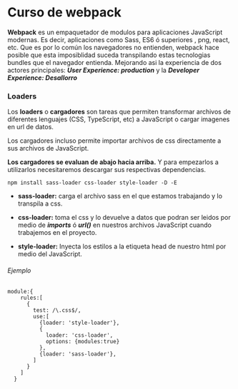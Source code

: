# Curso de webpack

**Webpack** es un empaquetador de modulos para aplicaciones JavaScript modernas. Es decir, aplicaciones como Sass, ES6 ó superiores , png, react, etc. Que es por lo común los navegadores no entienden, webpack hace posible que esta imposiblidad suceda transpilando estas tecnologias bundles que el navegador entienda. Mejorando asi la experiencia de dos actores principales: ***User Experience: production*** y la ***Developer Experience: Desallorro***

### Loaders

Los **loaders** o **cargadores** son tareas que permiten transformar archivos de diferentes lenguajes (CSS, TypeScript, etc) a JavaScript o cargar imagenes en url de datos.

Los cargadores incluso permite importar archivos de css directamente a sus archivos de JavaScript.

**Los cargadores se evaluan de abajo hacia arriba.** Y para empezarlos a utilizarlos necesitaremos descargar sus respectivas dependencias.

`npm install sass-loader css-loader style-loader -D -E`

- **sass-loader:** carga el archivo sass en el que estamos trabajando y lo transpila a css.

- **css-loader:** toma el css y lo devuelve a datos que podran ser leidos por medio de ***imports*** ó ***url()*** en nuestros archivos JavaScript cuando trabajemos en el proyecto.

- **style-loader:** Inyecta los estilos a la etiqueta head de nuestro html por medio del JavaScript.

###### Ejemplo

```
module:{
    rules:[
      {
        test: /\.css$/,
        use:[
          {loader: 'style-loader'},
          {
            loader: 'css-loader',
            options: {modules:true}
          },
          {loader: 'sass-loader'},
        ]
      }
    ]
  }
```